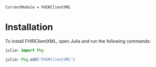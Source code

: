 ```@meta
CurrentModule = FHIRClientXML
```

# Installation

To install FHIRClientXML, open Julia and run the following commands:

```julia
julia> import Pkg

julia> Pkg.add("FHIRClientXML")
```

